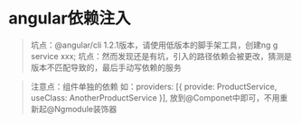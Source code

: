 # angular依赖注入

> 坑点：@angular/cli 1.2.1版本，请使用低版本的脚手架工具，创建ng g service xxx;
> 坑点：然而发现还是有坑，引入的路径依赖会被更改，猜测是版本不匹配导致的，最后手动写依赖的服务

> 注意点：组件单独的依赖 如：providers: [{ provide: ProductService, useClass: AnotherProductService }],
  放到@Componet中即可，不用重新起@Ngmodule装饰器



